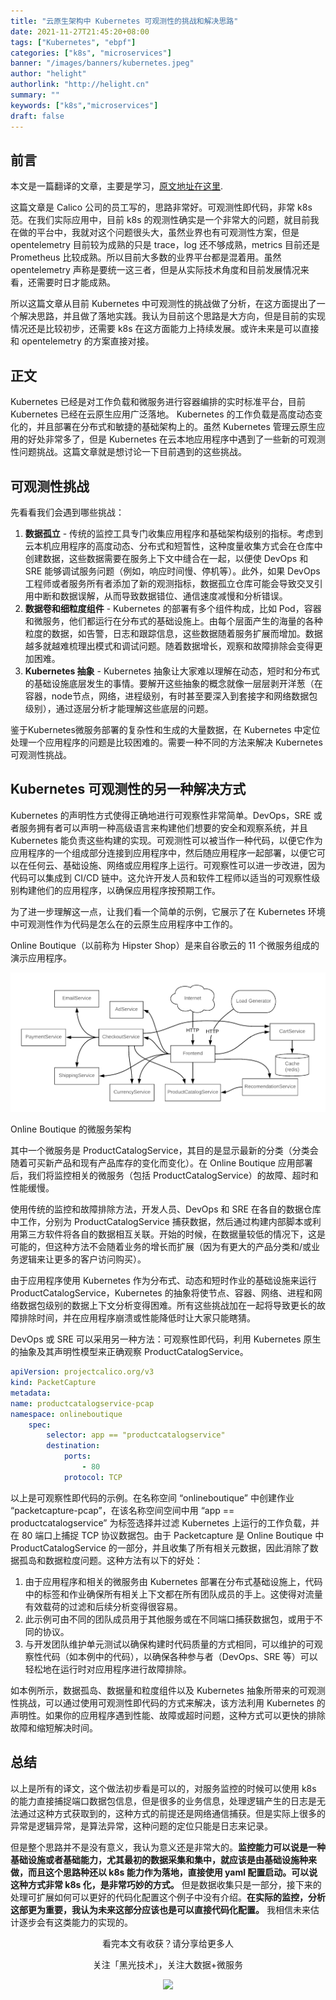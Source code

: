 ```yaml
---
title: "云原生架构中 Kubernetes 可观测性的挑战和解决思路"
date: 2021-11-27T21:45:20+08:00
tags: ["Kubernetes", "ebpf"]
categories: ["k8s", "microservices"]
banner: "/images/banners/kubernetes.jpeg"
author: "helight"
authorlink: "http://helight.cn"
summary: ""
keywords: ["k8s","microservices"]
draft: false
---
```


## 前言
本文是一篇翻译的文章，主要是学习，[原文地址在这里](https://www.tigera.io/blog/kubernetes-observability-challenges-in-cloud-native-architecture/).

这篇文章是 Calico 公司的员工写的，思路非常好。可观测性即代码，非常 k8s 范。在我们实际应用中，目前 k8s 的观测性确实是一个非常大的问题，就目前我在做的平台中，我就对这个问题很头大，虽然业界也有可观测性方案，但是 opentelemetry 目前较为成熟的只是 trace，log 还不够成熟，metrics 目前还是 Prometheus 比较成熟。所以目前大多数的业界平台都是混着用。虽然 opentelemetry 声称是要统一这三者，但是从实际技术角度和目前发展情况来看，还需要时日才能成熟。

所以这篇文章从目前 Kubernetes 中可观测性的挑战做了分析，在这方面提出了一个解决思路，并且做了落地实践。我认为目前这个思路是大方向，但是目前的实现情况还是比较初步，还需要 k8s 在这方面能力上持续发展。或许未来是可以直接和 opentelemetry 的方案直接对接。

## 正文
Kubernetes 已经是对工作负载和微服务进行容器编排的实时标准平台，目前 Kubernetes 已经在云原生应用广泛落地。 Kubernetes 的工作负载是高度动态变化的，并且部署在分布式和敏捷的基础架构上的。虽然 Kubernetes 管理云原生应用的好处非常多了，但是 Kubernetes 在云本地应用程序中遇到了一些新的可观测性问题挑战。这篇文章就是想讨论一下目前遇到的这些挑战。

## 可观测性挑战
先看看我们会遇到哪些挑战：
1. **数据孤立** - 传统的监控工具专门收集应用程序和基础架构级别的指标。考虑到云本机应用程序的高度动态、分布式和短暂性，这种度量收集方式会在仓库中创建数据，这些数据需要在服务上下文中缝合在一起，以便使 DevOps 和 SRE 能够调试服务问题（例如，响应时间慢、停机等）。此外，如果 DevOps 工程师或者服务所有者添加了新的观测指标，数据孤立仓库可能会导致交叉引用中断和数据误解，从而导致数据错位、通信速度减慢和分析错误。
2. **数据卷和细粒度组件** - Kubernetes 的部署有多个组件构成，比如 Pod，容器和微服务，他们都运行在分布式的基础设施上。由每个层面产生的海量的各种粒度的数据，如告警，日志和跟踪信息，这些数据随着服务扩展而增加。数据越多就越难梳理出模式和调试问题。随着数据增长，观察和故障排除会变得更加困难。
3. **Kubernetes 抽象** - Kubernetes 抽象让大家难以理解在动态，短时和分布式的基础设施底层发生的事情。要解开这些抽象的概念就像一层层剥开洋葱（在容器，node节点，网络，进程级别，有时甚至要深入到套接字和网络数据包级别），通过逐层分析才能理解这些底层的问题。
 
鉴于Kubernetes微服务部署的复杂性和生成的大量数据，在 Kubernetes 中定位处理一个应用程序的问题是比较困难的。需要一种不同的方法来解决 Kubernetes 可观测性挑战。

## Kubernetes 可观测性的另一种解决方式
Kubernetes 的声明性方式使得正确地进行可观察性非常简单。DevOps，SRE 或者服务拥有者可以声明一种高级语言来构建他们想要的安全和观察系统，并且 Kubernetes 能负责这些构建的实现。可观测性可以被当作一种代码，以便它作为应用程序的一个组成部分连接到应用程序中，然后随应用程序一起部署，以便它可以在任何云、基础设施、网络或应用程序上运行。可观察性可以进一步改进，因为代码可以集成到 CI/CD 链中。这允许开发人员和软件工程师以适当的可观察性级别构建他们的应用程序，以确保应用程序按预期工作。

为了进一步理解这一点，让我们看一个简单的示例，它展示了在 Kubernetes 环境中可观测性作为代码是怎么在的云原生应用程序中工作的。

Online Boutique（以前称为 Hipster Shop）是来自谷歌云的 11 个微服务组成的演示应用程序。

![](imgs/Online-Boutique-microservices-architecture.png)

Online Boutique 的微服务架构

其中一个微服务是 ProductCatalogService，其目的是显示最新的分类（分类会随着可买新产品和现有产品库存的变化而变化）。在 Online Boutique 应用部署后，我们将监控相关的微服务（包括 ProductCatalogService）的故障、超时和性能缓慢。

使用传统的监控和故障排除方法，开发人员、DevOps 和 SRE 在各自的数据仓库中工作，分别为 ProductCatalogService 捕获数据，然后通过构建内部脚本或利用第三方软件将各自的数据相互关联。开始的时候，在数据量较低的情况下，这是可能的，但这种方法不会随着业务的增长而扩展（因为有更大的产品分类和/或业务逻辑来让更多的客户访问购买）。

由于应用程序使用 Kubernetes 作为分布式、动态和短时作业的基础设施来运行 ProductCatalogService，Kubernetes 的抽象将使节点、容器、网络、进程和网络数据包级别的数据上下文分析变得困难。所有这些挑战加在一起将导致更长的故障排除时间，并在应用程序崩溃或性能降低时让大家只能瞎猜。

DevOps 或 SRE 可以采用另一种方法：可观察性即代码，利用 Kubernetes 原生的抽象及其声明性模型来正确观察 ProductCatalogService。

```yaml
apiVersion: projectcalico.org/v3
kind: PacketCapture
metadata:
name: productcatalogservice-pcap
namespace: onlineboutique
    spec:
        selector: app == "productcatalogservice"
        destination:
            ports:
                - 80
            protocol: TCP
```
以上是可观察性即代码的示例。在名称空间 “onlineboutique” 中创建作业 “packetcapture-pcap”，在该名称空间空间中用 “app == productcatalogservice” 为标签选择并过滤 Kubernetes 上运行的工作负载，并在 80 端口上捕捉 TCP 协议数据包。由于 Packetcapture 是 Online Boutique 中 ProductCatalogService 的一部分，并且收集了所有相关元数据，因此消除了数据孤岛和数据粒度问题。这种方法有以下的好处：

1. 由于应用程序和相关的微服务由 Kubernetes 部署在分布式基础设施上，代码中的标签和作业确保所有相关上下文都在所有团队成员的手上。这使得对流量有效载荷的过滤和后续分析变得很容易。
2. 此示例可由不同的团队成员用于其他服务或在不同端口捕获数据包，或用于不同的协议。
3. 与开发团队维护单元测试以确保构建时代码质量的方式相同，可以维护的可观察性代码（如本例中的代码），以确保各种参与者（DevOps、SRE 等）可以轻松地在运行时对应用程序进行故障排除。

如本例所示，数据孤岛、数据量和粒度组件以及 Kubernetes 抽象所带来的可观测性挑战，可以通过使用可观测性即代码的方式来解决，该方法利用 Kubernetes 的声明性。如果你的应用程序遇到性能、故障或超时问题，这种方式可以更快的排除故障和缩短解决时间。

## 总结
以上是所有的译文，这个做法初步看是可以的，对服务监控的时候可以使用 k8s 的能力直接捕捉端口数据包信息，但是很多的业务信息，处理逻辑产生的日志是无法通过这种方式获取到的，这种方式的前提还是网络通信捕获。但是实际上很多的异常是逻辑异常，是算法异常，这种问题的定位只能是日志来记录。

但是整个思路并不是没有意义，我认为意义还是非常大的。**监控能力可以说是一种基础设施或者基础能力，尤其最初的数据采集和集中，就应该是由基础设施种来做，而且这个思路种还以 k8s 能力作为落地，直接使用 yaml 配置启动。可以说这种方式非常 k8s 化，是非常巧妙的方式。** 但是数据收集只是一部分，接下来的处理可扩展如何可以更好的代码化配置这个例子中没有介绍。**在实际的监控，分析这部更为重要，我认为未来这部分应该也是可以直接代码化配置。** 我相信未来估计逐步会有这类能力的实现的。

<center>
看完本文有收获？请分享给更多人

关注「黑光技术」，关注大数据+微服务

![](/images/qrcode_helight_tech.jpg)
</center>